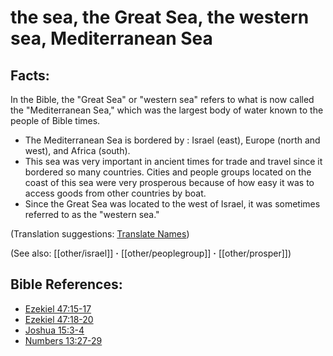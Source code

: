 # the sea, the Great Sea, the western sea, Mediterranean Sea #

## Facts: ##

In the Bible, the "Great Sea" or "western sea" refers to what is now called the "Mediterranean Sea," which was the largest body of water known to the people of Bible times.

* The Mediterranean Sea is bordered by : Israel (east), Europe (north and west), and Africa (south).
* This sea was very important in ancient times for trade and travel since it bordered so many countries. Cities and people groups located on the coast of this sea were very prosperous because of how easy it was to access goods from other countries by boat.
* Since the Great Sea was located to the west of Israel, it was sometimes referred to as the "western sea."

(Translation suggestions: [Translate Names](en/ta-vol1/translate/man/translate-names))

(See also: [[other/israel]] **·** [[other/peoplegroup]] **·** [[other/prosper]])

## Bible References: ##

* [Ezekiel 47:15-17](en/tn/ezk/help/47/15)
* [Ezekiel 47:18-20](en/tn/ezk/help/47/18)
* [Joshua 15:3-4](en/tn/jos/help/15/03)
* [Numbers 13:27-29](en/tn/num/help/13/27)